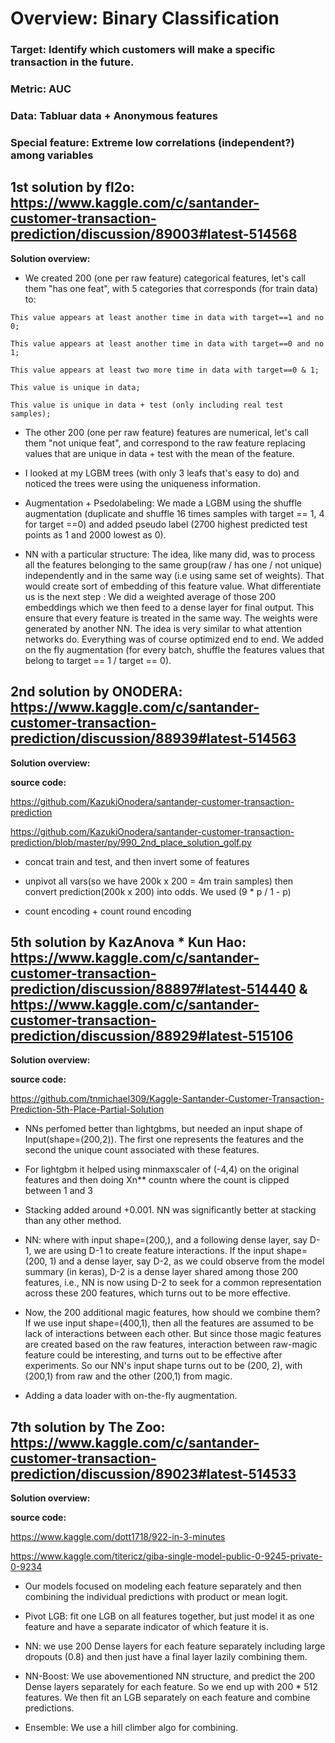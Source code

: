 # Overview: Binary Classification

### Target: Identify which customers will make a specific transaction in the future.
### Metric: AUC
### Data: Tabluar data + Anonymous features
### Special feature: Extreme low correlations (independent?) among variables

## 1st solution by fl2o: https://www.kaggle.com/c/santander-customer-transaction-prediction/discussion/89003#latest-514568

**Solution overview:**

- We created 200 (one per raw feature) categorical features, let's call them "has one feat", with 5 categories that corresponds (for train data) to:

~~~
This value appears at least another time in data with target==1 and no 0;
  
This value appears at least another time in data with target==0 and no 1;

This value appears at least two more time in data with target==0 & 1;

This value is unique in data;

This value is unique in data + test (only including real test samples);
~~~

- The other 200 (one per raw feature) features are numerical, let's call them "not unique feat", and correspond to the raw feature replacing values that are unique in data + test with the mean of the feature.

- I looked at my LGBM trees (with only 3 leafs that's easy to do) and noticed the trees were using the uniqueness information.

- Augmentation + Psedolabeling: We made a LGBM using the shuffle augmentation (duplicate and shuffle 16 times samples with target == 1, 4 for target ==0) and added pseudo label (2700 highest predicted test points as 1 and 2000 lowest as 0). 

- NN with a particular structure: The idea, like many did, was to process all the features belonging to the same group(raw / has one / not unique) independently and in the same way (i.e using same set of weights). That would create sort of embedding of this feature value. What differentiate us is the next step : We did a weighted average of those 200 embeddings which we then feed to a dense layer for final output. This ensure that every feature is treated in the same way. The weights were generated by another NN. The idea is very similar to what attention networks do. Everything was of course optimized end to end. We added on the fly augmentation (for every batch, shuffle the features values that belong to target == 1 / target == 0). 


## 2nd solution by ONODERA: https://www.kaggle.com/c/santander-customer-transaction-prediction/discussion/88939#latest-514563

**Solution overview:**

**source code:** 

https://github.com/KazukiOnodera/santander-customer-transaction-prediction 

https://github.com/KazukiOnodera/santander-customer-transaction-prediction/blob/master/py/990_2nd_place_solution_golf.py

- concat train and test, and then invert some of features

- unpivot all vars(so we have 200k x 200 = 4m train samples) then convert prediction(200k x 200) into odds. We used (9 * p / 1 - p)

- count encoding + count round encoding 

## 5th solution by KazAnova * Kun Hao: https://www.kaggle.com/c/santander-customer-transaction-prediction/discussion/88897#latest-514440 & https://www.kaggle.com/c/santander-customer-transaction-prediction/discussion/88929#latest-515106

**Solution overview:**

**source code:** 

https://github.com/tnmichael309/Kaggle-Santander-Customer-Transaction-Prediction-5th-Place-Partial-Solution

- NNs perfomed better than lightgbms, but needed an input shape of Input(shape=(200,2)). The first one represents the features and the second the unique count associated with these features. 

- For lightgbm it helped using minmaxscaler of (-4,4) on the original features and then doing Xn** countn where the count is clipped between 1 and 3

- Stacking added around +0.001. NN was significantly better at stacking than any other method.

- NN: where with input shape=(200,), and a following dense layer, say D-1, we are using D-1 to create feature interactions. If the input shape=(200, 1) and a dense layer, say D-2, as we could observe from the model summary (in keras), D-2 is a dense layer shared among those 200 features, i.e., NN is now using D-2 to seek for a common representation across these 200 features, which turns out to be more effective. 

- Now, the 200 additional magic features, how should we combine them? If we use input shape=(400,1), then all the features are assumed to be lack of interactions between each other. But since those magic features are created based on the raw features, interaction between raw-magic feature could be interesting, and turns out to be effective after experiments. So our NN's input shape turns out to be (200, 2), with (200,1) from raw and the other (200,1) from magic. 

- Adding a data loader with on-the-fly augmentation. 





## 7th solution by The Zoo: https://www.kaggle.com/c/santander-customer-transaction-prediction/discussion/89023#latest-514533

**Solution overview:**

**source code:** 

https://www.kaggle.com/dott1718/922-in-3-minutes

https://www.kaggle.com/titericz/giba-single-model-public-0-9245-private-0-9234

- Our models focused on modeling each feature separately and then combining the individual predictions with product or mean logit.

- Pivot LGB: fit one LGB on all features together, but just model it as one feature and have a separate indicator of which feature it is.

- NN: we use 200 Dense layers for each feature separately including large dropouts (0.8) and then just have a final layer lazily combining them.

- NN-Boost: We use abovementioned NN structure, and predict the 200 Dense layers separately for each feature. So we end up with 200 * 512 features. We then fit an LGB separately on each feature and combine predictions.

- Ensemble: We use a hill climber algo for combining. 




